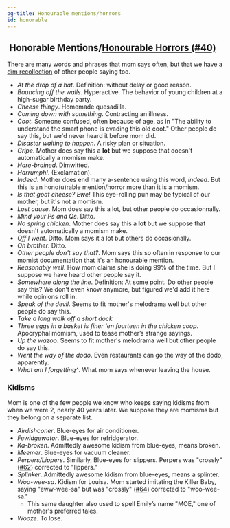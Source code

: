 ```yaml
---
og-title: Honourable mentions/horrors
id: honorable
---
```

<h2 class="title"><i class="fa-solid fa-award"></i> &nbsp;Honorable Mentions/<a href="/dictionary/040">Honourable Horrors (#40)</a></h2>
  
There are many words and phrases that mom says often, but that we have a [dim recollection](/dictionary/212/) of other people saying too.

* *At the drop of a hat*. Definition: without delay or good reason.
* *Bouncing off the walls*. Hyperactive. The behavior of young children at a high-sugar birthday party.
* *Cheese thingy*. Homemade quesadilla.
* *Coming down with something*. Contracting an illness.
* *Coot*. Someone confused, often because of age, as in "The ability to understand the smart phone is evading this old coot." Other people do say this, but we'd never heard it before mom did. 
* *Disaster waiting to happen*. A risky plan or situation.
* *Gripe*. Mother does say this a **lot** but we suppose that doesn't automatically a momism make.
* *Hare-brained*. Dimwitted.
* *Harrumph!*. (Exclamation).
* *Indeed*. Mother does end many a-sentence using this word, *indeed*. But this is an hono(u)rable mention/horror more than it is a momism.
* *Is that goat cheese? Ewe!* This eye-rolling pun may be typical of our mother, but it's not a momism.
* *Lost cause*. Mom does say this a lot, but other people do occasionnally.
* *Mind your Ps and Qs*. Ditto.
* *No spring chicken*. Mother does say this a **lot** but we suppose that doesn't automatically a momism make.
* *Off I went*. Ditto. Mom says it a lot but others do occasionally.
* *Oh brother*. Ditto.
* *Other people don't say that?*. Mom says this so often in response to our momist documentation that it's an honourable mention.
* *Reasonably well*. How mom claims she is doing 99% of the time. But I suppose we have heard other people say it.
* *Somewhere along the line*. Definition: At some point. Do other people say this? We don't even know anymore, but figured we'd add it here while opinions roll in.
* *Speak of the devil*. Seems to fit mother's melodrama well but other people do say this.
* *Take a long walk off a short dock*
* *Three eggs in a basket is finer 'en fourteen in the chicken coop*. Apocryphal momism, used to tease mother’s strange sayings.
* *Up the wazoo*. Seems to fit mother's melodrama well but other people do say this.
* *Went the way of the dodo*. Even restaurants can go the way of the dodo, apparently.
* *What am I forgetting^*. What mom says whenever leaving the house.

### Kidisms
Mom is one of the few people we know who keeps saying kidisms from when we were 2, nearly 40 years later. We suppose they are momisms but they belong on a separate list.

* *Airdishconer*. Blue-eyes for air conditioner.
* *Fewidgewator*. Blue-eyes for refridgerator.
* *Ka-broken*. Admittedly awesome kidism from blue-eyes, means broken.
* *Meemer*. Blue-eyes for vacuum cleaner.
* *Perpers/Lippers*. Similarly, Blue-eyes for slippers. Perpers was "crossly" ([#62](/dictionary/062/)) corrected to "lippers."
* *Splinker*. Admittedly awesome kidism from blue-eyes, means a splinter.
* *Woo-wee-sa*. Kidism for Louisa. Mom started imitating the Killer Baby, saying "eww-wee-sa" but was "crossly" ([#64](/dictionary/062/)) corrected to "woo-wee-sa." 
  * This same daughter also used to spell Emily’s name "MOE," one of mother's preferred tales.
* *Wooze*. To lose.
